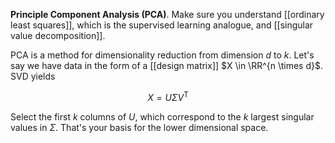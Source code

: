 **Principle Component Analysis (PCA)**. Make sure you understand [[ordinary least squares]], which is the supervised learning analogue, and [[singular value decomposition]].


PCA is a method for dimensionality reduction from dimension $d$ to $k$. Let's say we have data in the form of a [[design matrix]] $X \in \RR^{n \times d}$. SVD yields

$$
X = U \Sigma V^\mathsf{T}
$$

Select the first $k$ columns of $U$, which correspond to the $k$ largest singular values in $\Sigma$. That's your basis for the lower dimensional space.